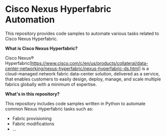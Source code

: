 # Cisco Nexus Hyperfabric Automation

This repository provides code samples to automate various tasks related to Cisco Nexus Hyperfabric. 

**What is Cisco Nexus Hyperfabric?**

Cisco Nexus® Hyperfabric[https://www.cisco.com/c/en/us/products/collateral/data-center-networking/nexus-hyperfabric/nexus-hyperfabric-ds.html] is a cloud-managed network fabric data-center solution, delivered as a service, that enables customers to easily design, deploy, manage, and scale multiple fabrics globally with a minimum of expertise.

**What's in this repository?**

This repository includes code samples written in Python to automate common Nexus Hyperfabric tasks such as:

* Fabric provisioning
* Fabric modifications
* ...

